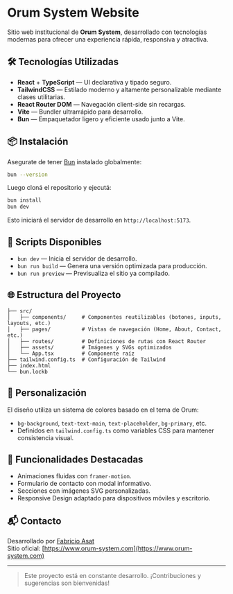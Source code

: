# Orum System Website

Sitio web institucional de **Orum System**, desarrollado con tecnologías modernas para ofrecer una experiencia rápida, responsiva y atractiva.

## 🛠 Tecnologías Utilizadas

- **React** + **TypeScript** — UI declarativa y tipado seguro.
- **TailwindCSS** — Estilado moderno y altamente personalizable mediante clases utilitarias.
- **React Router DOM** — Navegación client-side sin recargas.
- **Vite** — Bundler ultrarrápido para desarrollo.
- **Bun** — Empaquetador ligero y eficiente usado junto a Vite.

## 📦 Instalación

Asegurate de tener [Bun](https://bun.sh/) instalado globalmente:

```bash
bun --version
```

Luego cloná el repositorio y ejecutá:

```bash
bun install
bun dev
```

Esto iniciará el servidor de desarrollo en `http://localhost:5173`.

## 🚀 Scripts Disponibles

- `bun dev` — Inicia el servidor de desarrollo.
- `bun run build` — Genera una versión optimizada para producción.
- `bun run preview` — Previsualiza el sitio ya compilado.

## 🌐 Estructura del Proyecto

```
├── src/
│   ├── components/     # Componentes reutilizables (botones, inputs, layouts, etc.)
│   ├── pages/          # Vistas de navegación (Home, About, Contact, etc.)
│   ├── routes/         # Definiciones de rutas con React Router
│   ├── assets/         # Imágenes y SVGs optimizados
│   └── App.tsx         # Componente raíz
├── tailwind.config.ts  # Configuración de Tailwind
├── index.html
└── bun.lockb
```

## 🎨 Personalización

El diseño utiliza un sistema de colores basado en el tema de Orum:

- `bg-background`, `text-text-main`, `text-placeholder`, `bg-primary`, etc.
- Definidos en `tailwind.config.ts` como variables CSS para mantener consistencia visual.

## 🧩 Funcionalidades Destacadas

- Animaciones fluidas con `framer-motion`.
- Formulario de contacto con modal informativo.
- Secciones con imágenes SVG personalizadas.
- Responsive Design adaptado para dispositivos móviles y escritorio.

## 📬 Contacto

Desarrollado por [Fabricio Asat](mailto:info@orum-system.com)  
Sitio oficial: [https://www.orum-system.com](https://www.orum-system.com)

---

> Este proyecto está en constante desarrollo. ¡Contribuciones y sugerencias son bienvenidas!
